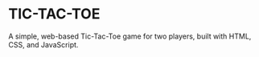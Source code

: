 # TIC-TAC-TOE
A simple, web-based Tic-Tac-Toe game for two players, built with HTML, CSS, and JavaScript.
